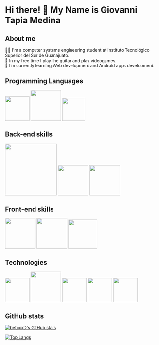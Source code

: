 # Hi there! 👋 My Name is Giovanni Tapia Medina

## About me

🐱‍💻 I'm a computer systems engineering student at Instituto Tecnológico Superior del Sur de Guanajuato.<br>
🎸 In my free time I play the guitar and play videogames.<br>
🌱 I’m currently learning Web development and Android apps development.<br>

## Programming Languages
<img src="https://i.pinimg.com/originals/5d/08/78/5d087850e740fc8f6fd767d121c28a58.png" width="80px"/> <img src="https://freevectorlogo.net/wp-content/uploads/2013/03/java-eps-vector-logo-400x400.png" width="100px"/> 
<img src="https://upload.wikimedia.org/wikipedia/commons/thumb/2/27/PHP-logo.svg/1200px-PHP-logo.svg.png" width="75px"/>

## Back-end skills

<img src="https://download.logo.wine/logo/MySQL/MySQL-Logo.wine.png" width="170px"/> <img src="https://upload.wikimedia.org/wikipedia/commons/thumb/2/29/Postgresql_elephant.svg/1200px-Postgresql_elephant.svg.png" width="100px"/>
<img src="https://brandslogos.com/wp-content/uploads/thumbs/microsoft-sql-server-logo-vector.svg" width="100px"/>

## Front-end skills

<img src="https://cdn.pixabay.com/photo/2017/08/05/11/16/logo-2582748_1280.png" width="100px"/> <img src="https://cdn.pixabay.com/photo/2017/08/05/11/16/logo-2582747_1280.png" width="100px"/> <img src="https://upload.wikimedia.org/wikipedia/commons/thumb/b/b2/Bootstrap_logo.svg/1024px-Bootstrap_logo.svg.png" width="95px"/>

## Technologies


<img src="https://git-scm.com/images/logos/downloads/Git-Icon-1788C.png" width="80px"/> 
<img src="https://logodownload.org/wp-content/uploads/2015/05/android-logo-3-2.png" width="100px"/> 
<img src="https://upload.wikimedia.org/wikipedia/commons/thumb/a/a3/.NET_Logo.svg/456px-.NET_Logo.svg.png" width="80px"/>
<img src="https://upload.wikimedia.org/wikipedia/commons/thumb/c/cf/Adobe_Photoshop_Express_logo.svg/1200px-Adobe_Photoshop_Express_logo.svg.png" width="80px"/>
<img src="http://www.dannypid.com/wp-content/uploads/2020/06/unity-icon-png-3.png" width="80px"/>


## GitHub stats

[![betoxxD's GitHub stats](https://github-readme-stats.vercel.app/api?username=GiogenTapia)](https://github.com/GiogenTapia/github-readme-stats)

[![Top Langs](https://github-readme-stats.vercel.app/api/top-langs/?username=GiogenTapia&layout=compact)](https://github.com/GiogenTapia/github-readme-stats)



